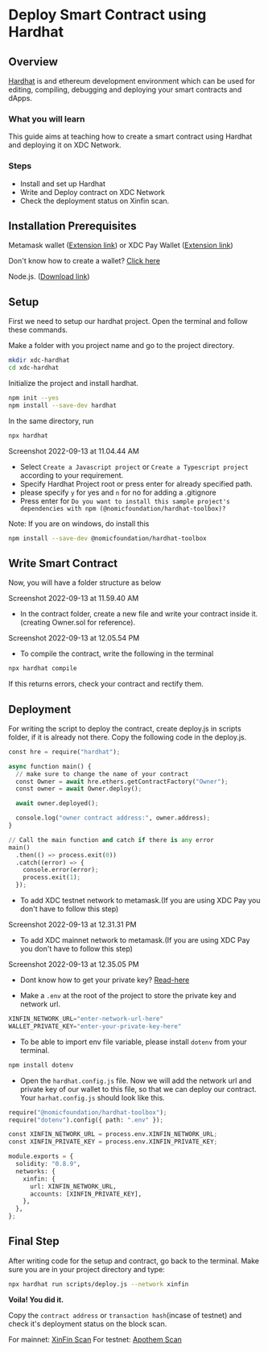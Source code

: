 # Deploy Smart Contract using Hardhat

## Overview

[Hardhat](https://hardhat.org/) is and ethereum development environment which can be used for editing, compiling, debugging and deploying your smart contracts and dApps.

### What you will learn

This guide aims at teaching how to create a smart contract using Hardhat and deploying it on XDC Network.

### Steps

- Install and set up Hardhat
- Write and Deploy contract on XDC Network
- Check the deployment status on Xinfin scan.

## Installation Prerequisites

Metamask wallet ([Extension link](https://chrome.google.com/webstore/detail/metamask/nkbihfbeogaeaoehlefnkodbefgpgknn?hl=en)) or XDC Pay Wallet ([Extension link](https://chrome.google.com/webstore/detail/xdcpay/bocpokimicclpaiekenaeelehdjllofo))

Don't know how to create a wallet? [Click here](https://myterablock.medium.com/how-to-create-or-import-a-metamask-wallet-a551fc2f5a6b#:~:text=Click%20on%20the%20MetaMask%20extension,or%20create%20a%20new%20one.&text=Click%20on%20%E2%80%9CCreate%20a%20Wallet,%E2%80%9CNo%20Thanks%E2%80%9D%20to%20proceed.)

Node.js. ([Download link](https://nodejs.org/en/download/))

## Setup

First we need to setup our hardhat project. Open the terminal and follow these commands.

Make a folder with you project name and go to the project directory.

```bash
mkdir xdc-hardhat
cd xdc-hardhat
```

Initialize the project and install hardhat.

```bash
npm init --yes
npm install --save-dev hardhat
```

In the same directory, run

```bash
npx hardhat
```

Screenshot 2022-09-13 at 11.04.44 AM

- Select `Create a Javascript project` or `Create a Typescript project` according to your requirement.
- Specify Hardhat Project root or press enter for already specified path.
- please specify `y` for yes and `n` for no for adding a .gitignore
- Press enter for `Do you want to install this sample project's dependencies with npm (@nomicfoundation/hardhat-toolbox)?`

Note: If you are on windows, do install this

```bash
npm install --save-dev @nomicfoundation/hardhat-toolbox
```

## Write Smart Contract

Now, you will have a folder structure as below

Screenshot 2022-09-13 at 11.59.40 AM

- In the contract folder, create a new file and write your contract inside it. (creating Owner.sol for reference).

Screenshot 2022-09-13 at 12.05.54 PM

- To compile the contract, write the following in the terminal

```bash
npx hardhat compile
```

If this returns errors, check your contract and rectify them.

## Deployment

For writing the script to deploy the contract, create deploy.js in scripts folder, if it is already not there. Copy the following code in the deploy.js.

```python
const hre = require("hardhat");

async function main() {
  // make sure to change the name of your contract
  const Owner = await hre.ethers.getContractFactory("Owner");
  const owner = await Owner.deploy();

  await owner.deployed();

  console.log("owner contract address:", owner.address);
}

// Call the main function and catch if there is any error
main()
  .then(() => process.exit(0))
  .catch((error) => {
    console.error(error);
    process.exit(1);
  });
```

- To add XDC testnet network to metamask.(If you are using XDC Pay you don't have to follow this step)

Screenshot 2022-09-13 at 12.31.31 PM

- To add XDC mainnet network to metamask.(If you are using XDC Pay you don't have to follow this step)

Screenshot 2022-09-13 at 12.35.05 PM

- Dont know how to get your private key? [Read-here](https://metamask.zendesk.com/hc/en-us/articles/360015289632-How-to-export-an-account-s-private-key)

- Make a `.env` at the root of the project to store the private key and network url.

```python
XINFIN_NETWORK_URL="enter-network-url-here"
WALLET_PRIVATE_KEY="enter-your-private-key-here"
```

- To be able to import env file variable, please install `dotenv` from your terminal.

```bash
npm install dotenv
```

- Open the `hardhat.config.js` file. Now we will add the network url and private key of our wallet to this file, so that we can deploy our contract. Your `harhat.config.js` should look like this.

```python
require("@nomicfoundation/hardhat-toolbox");
require("dotenv").config({ path: ".env" });

const XINFIN_NETWORK_URL = process.env.XINFIN_NETWORK_URL;
const XINFIN_PRIVATE_KEY = process.env.XINFIN_PRIVATE_KEY;

module.exports = {
  solidity: "0.8.9",
  networks: {
    xinfin: {
      url: XINFIN_NETWORK_URL,
      accounts: [XINFIN_PRIVATE_KEY],
    },
  },
};
```

## Final Step

After writing code for the setup and contract, go back to the terminal. Make sure you are in your project directory and type:

```bash
npx hardhat run scripts/deploy.js --network xinfin
```

**Voila! You did it.**

Copy the `contract address` or `transaction hash`(incase of testnet) and check it's deployment status on the block scan.

For mainnet: [XinFin Scan](https://explorer.xinfin.network/)
For testnet: [Apothem Scan](https://explorer.apothem.network/)
